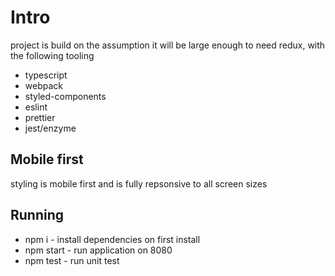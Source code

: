 # Intro

project is build on the assumption it will be large enough to need redux, with the following tooling

- typescript
- webpack
- styled-components
- eslint
- prettier
- jest/enzyme

## Mobile first

styling is mobile first and is fully repsonsive to all screen sizes

## Running

- npm i - install dependencies on first install
- npm start - run application on 8080
- npm test - run unit test
